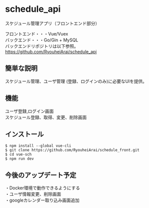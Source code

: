 # schedule_api

スケジュール管理アプリ（フロントエンド部分）

フロントエンド・・・Vue/Vuex  
バックエンド・・・Go/Gin + MySQL  
バックエンドリポジトリは以下参照。  
https://github.com/RyouheiArai/schedule_api
 
## 簡単な説明
 
スケジュール管理、ユーザ管理 (登録、ログインのみ)に必要なUIを提供。 
 
## 機能
 
ユーザ登録,ログイン画面  
スケジュール登録、取得、変更、削除画面  
 
## インストール
 
```
$ npm install --global vue-cli  
$ git clone https://github.com/RyouheiArai/schedule_front.git
$ cd vue-sch  
$ npm run dev  
```
## 今後のアップデート予定
・Docker環境で動作できるようにする  
・ユーザ情報変更、削除画面  
・googleカレンダー取り込み画面追加　　

